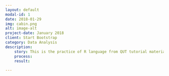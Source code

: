 ```yaml
---
layout: default
modal-id: 1
date: 2018-01-29
img: cabin.png
alt: image-alt
project-date: January 2018
client: Start Bootstrap
category: Data Analysis
description:
    story: This is the practice of R language from QUT tutorial materials. I made this to record my learning process. We used the data set which represents the rent prices of different types of houses in the Brisbane area. <img src="img/project/P1_data.png" class="img-responsive img-centered" alt="image-alt">
    process:
    result:
    
---
```

